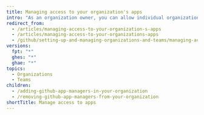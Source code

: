 ```yaml
---
title: Managing access to your organization's apps
intro: "As an organization owner, you can allow individual organization members to manage {% data variables.product.prodname_github_apps %} in your organization."
redirect_from:
  - /articles/managing-access-to-your-organization-s-apps
  - /articles/managing-access-to-your-organizations-apps
  - /github/setting-up-and-managing-organizations-and-teams/managing-access-to-your-organizations-apps
versions:
  fpt: "*"
  ghes: "*"
  ghae: "*"
topics:
  - Organizations
  - Teams
children:
  - /adding-github-app-managers-in-your-organization
  - /removing-github-app-managers-from-your-organization
shortTitle: Manage access to apps
---
```

